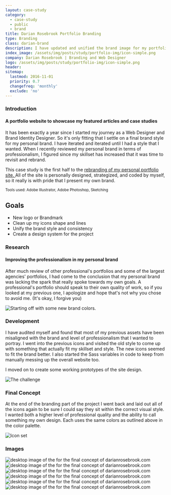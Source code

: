 ```yaml
---
layout: case-study
category:
  - case-study
  - public
  - brand
title: Darian Rosebrook Portfolio Branding
type: Branding
class: darian-brand
description: I have updated and unified the brand image for my portfolio site.
index_image: /assets/img/posts/study/portfolio-img/icon-simple.png
company: Darian Rosebrook | Branding and Web Designer
logo: /assets/img/posts/study/portfolio-img/icon-simple.png
header:
sitemap:
  lastmod: 2016-11-01
  priority: 0.7
  changefreq: 'monthly'
  exclude: 'no'
---
```

### Introduction

#### A portfolio website to showcase my featured articles and case studies

It has been exactly a year since I started my journey as a Web Designer and Brand Identity Designer. So it's only fitting that I settle on a final brand style for my personal brand. I have iterated and iterated until I had a style that I wanted. When I recently reviewed my personal brand in terms of professionalism, I figured since my skillset has increased that it was time to revisit and rebrand.

This case study is the first half to the [rebranding of my personal portfolio site. ]({{site.baseurl}}/archive/portfolio-website) All of the site is personally designed, strategized, and coded by myself, so it really is with pride that I present my own brand.

<small>Tools used: Adobe Illustrator, Adobe Photoshop, Sketching</small>

## Goals
* New logo or Brandmark
* Clean up my icons shape and lines
* Unify the brand style and consistency
* Create a design system for the project

### Research

#### Improving the professionalism in my personal brand

After much review of other professional's portfolios and some of the largest agencies' portfolios, I had come to the conclusion that my personal brand was lacking the spark that really spoke towards my own goals. A professional's portfolio should speak to their own quality of work, so if you looked at my previous one, I apologize and hope that's not why you chose to avoid me. (It's okay, I forgive you)

![Starting off with some new brand colors.]({{site.baseurl}}/assets/img/posts/study/portfolio-img/brand-colors.gif)

### Development

I have audited myself and found that most of my previous assets have been misaligned with the brand and level of professionalism that I wanted to portray. I went into the previous icons and visited the old style to come up with something that actually fit my skillset and style. The new icons seemed to fit the brand better. I also started the Sass variables in code to keep from manually messing up the overall website too.

I moved on to create some working prototypes of the site design.

![The challenge]({{site.baseurl}}/assets/img/posts/study/portfolio-img/brand-icon-comparison.jpg)

### Final Concept

At the end of the branding part of the project I went back and laid out all of the icons again to be sure I could say they sit within the correct visual style. I wanted both a higher level of professional quality and the ability to call something my own design.
Each uses the same colors as outlined above in the color palette.

![Icon set]({{site.baseurl}}/assets/img/posts/study/portfolio-img/brand-icons.gif)

### Images

<div id="img-quilt">
  <img src="{{site.baseurl}}/assets/img/posts/study/portfolio-img/brand-colors.gif" alt="desktop image of the for the final concept of darianrosebrook.com" />
  <img src="{{site.baseurl}}/assets/img/posts/study/portfolio-img/brand-icons.gif" alt="desktop image of the for the final concept of darianrosebrook.com" />
  <img src="{{site.baseurl}}/assets/img/posts/study/portfolio-img/brand-interaction.gif" alt="desktop image of the for the final concept of darianrosebrook.com" />
  <img src="{{site.baseurl}}/assets/img/posts/study/portfolio-img/brand-gem.png" alt="desktop image of the for the final concept of darianrosebrook.com" />
  <img src="{{site.baseurl}}/assets/img/posts/study/portfolio-img/brand-contact-icons.gif" alt="desktop image of the for the final concept of darianrosebrook.com" />
  <img src="{{site.baseurl}}/assets/img/posts/study/portfolio-img/brand-icon-comparison.jpg" alt="desktop image of the for the final concept of darianrosebrook.com" />
</div>
